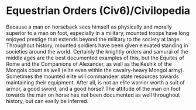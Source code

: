 # Equestrian Orders (Civ6)/Civilopedia

Because a man on horseback sees himself as physically and morally superior to a man on foot, especially in a military, mounted troops have long enjoyed prestige that extends beyond the military to the society at large. Throughout history, mounted soldiers have been given elevated standing in societies around the world. Certainly the knightly orders and samurai of the middle ages are the best documented examples of this, but the Equites of Rome and the Companions of Alexander, as well as the Keshik of the Mongols count as well (elite even within the cavalry-heavy Mongol army). Sometimes the mounted elite will commandeer state resources towards maintaining their equipment. After all, is not an elite warrior worth a suit of armor, a good sword, and a good horse?
The attitude of the man on foot towards the man on horse has not been documented as well throughout history, but can easily be inferred.